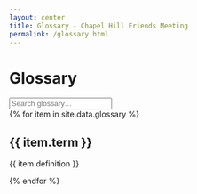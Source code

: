 ```yaml
---
layout: center
title: Glossary - Chapel Hill Friends Meeting
permalink: /glossary.html
---
```


<script>
  // thanks 
  function glossarySearch() {
    // Declare variables
    var input, filter, ul, li, a, b, i, termValue, definitionValue, indexOfTermA, indexOfTermB;
    input = document.getElementById('glossaryFilter');
    filter = input.value.toUpperCase();
    ul = document.getElementById("glossary");
    li = ul.getElementsByTagName('div');

    // Loop through all list items, and hide those who don't match the search query
    for (i = 0; i < li.length; i++) {
      a = li[i].getElementsByTagName('h2')[0];
      b = li[i].getElementsByTagName('p')[0];

      termValue = a.textContent || a.innerText;
      definitionValue = b.textContent || b.innerText;

      indexOfTermA = termValue.toUpperCase().indexOf(filter);
      indexOfTermB = definitionValue.toUpperCase().indexOf(filter);

      if (indexOfTermA > -1) {
        li[i].style.display = "";
      } else if (indexOfTermB > -1) {
        li[i].style.display = "";
      } else {
        li[i].style.display = "none";
      }
    }
  }
</script>

<h1>Glossary</h1>

<input type="text" id="glossaryFilter" class="searchBox" onkeyup="glossarySearch()" placeholder="Search glossary…">

<div id="glossary">
  {% for item in site.data.glossary %}
    <div>
      <h2>{{ item.term }}</h2>
      <p>{{ item.definition }}</p>
    </div>
  {% endfor %}
</div>